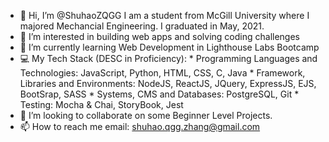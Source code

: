 - 👋 Hi, I’m @ShuhaoZQGG
      I am a student from McGill University where I majored Mechancial Engineering. I graduated in May, 2021.
- 👀 I’m interested in building web apps and solving coding challenges
- 🌱 I’m currently learning Web Development in Lighthouse Labs Bootcamp
- 💻 My Tech Stack (DESC in Proficiency): 
      * Programming Languages and Technologies: JavaScript, Python, HTML, CSS, C, Java
      * Framework, Libraries and Environments: NodeJS, ReactJS, JQuery, ExpressJS, EJS, BootSrap, SASS
      * Systems,  CMS and Databases: PostgreSQL, Git
      * Testing: Mocha & Chai, StoryBook, Jest
- 💞️ I’m looking to collaborate on some Beginner Level Projects.
- 📫 How to reach me email: shuhao.qgg.zhang@gmail.com

<!---
ShuhaoZQGG/ShuhaoZQGG is a ✨ special ✨ repository because its `README.md` (this file) appears on your GitHub profile.
You can click the Preview link to take a look at your changes.
--->
